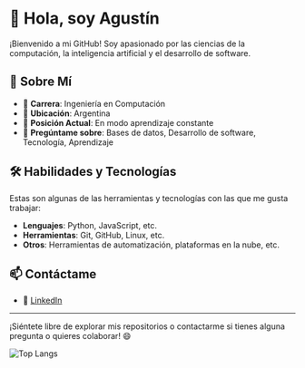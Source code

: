 # 👋 Hola, soy Agustín

¡Bienvenido a mi GitHub! Soy apasionado por las ciencias de la computación, la inteligencia artificial y el desarrollo de software.

## 📌 Sobre Mí

- 📖 **Carrera**: Ingeniería en Computación  
- 📍 **Ubicación**: Argentina  
- 💼 **Posición Actual**: En modo aprendizaje constante  
- 💬 **Pregúntame sobre**: Bases de datos, Desarrollo de software, Tecnología, Aprendizaje    

## 🛠️ Habilidades y Tecnologías

Estas son algunas de las herramientas y tecnologías con las que me gusta trabajar:

- **Lenguajes**: Python, JavaScript, etc.  
- **Herramientas**: Git, GitHub, Linux, etc.  
- **Otros**: Herramientas de automatización, plataformas en la nube, etc.  

## 📫 Contáctame

- 💼 [LinkedIn](www.linkedin.com/in/agustín-alberto-leiva)  

---

¡Siéntete libre de explorar mis repositorios o contactarme si tienes alguna pregunta o quieres colaborar! 😄

![Top Langs](https://github-readme-stats.vercel.app/api/top-langs/?username=agustin-arg&layout=compact)


